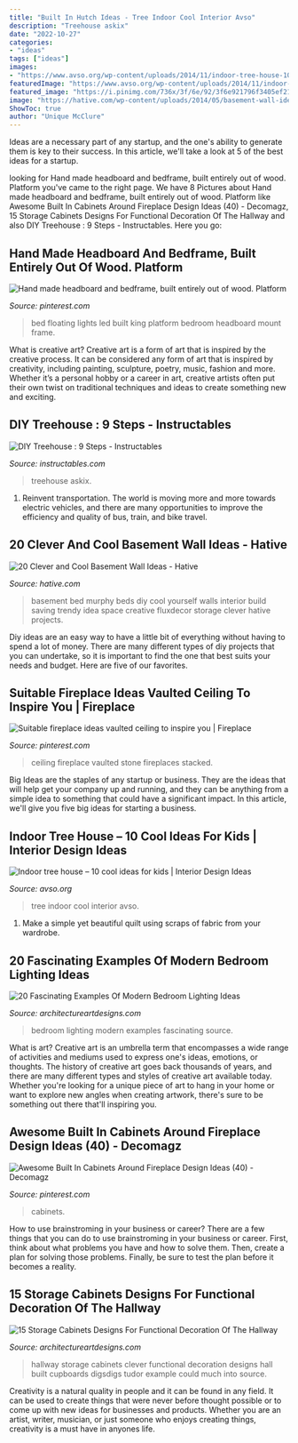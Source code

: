 ```yaml
---
title: "Built In Hutch Ideas - Tree Indoor Cool Interior Avso"
description: "Treehouse askix"
date: "2022-10-27"
categories:
- "ideas"
tags: ["ideas"]
images:
- "https://www.avso.org/wp-content/uploads/2014/11/indoor-tree-house-10-cool-ideas-for-kids-1415175347.jpg"
featuredImage: "https://www.avso.org/wp-content/uploads/2014/11/indoor-tree-house-10-cool-ideas-for-kids-1415175347.jpg"
featured_image: "https://i.pinimg.com/736x/3f/6e/92/3f6e921796f3405ef21f05705a84570a.jpg"
image: "https://hative.com/wp-content/uploads/2014/05/basement-wall-ideas/18-creative-wall-idea.jpg"
ShowToc: true
author: "Unique McClure"
---
```



Ideas are a necessary part of any startup, and the one's ability to generate them is key to their success. In this article, we'll take a look at 5 of the best ideas for a startup.

	

		
looking for Hand made headboard and bedframe, built entirely out of wood. Platform you've came to the right page. We have 8 Pictures about Hand made headboard and bedframe, built entirely out of wood. Platform like Awesome Built In Cabinets Around Fireplace Design Ideas (40) - Decomagz, 15 Storage Cabinets Designs For Functional Decoration Of The Hallway and also DIY Treehouse : 9 Steps - Instructables. Here you go:
		
    
## Hand Made Headboard And Bedframe, Built Entirely Out Of Wood. Platform

<img loading=lazy src="https://i.pinimg.com/736x/3f/6e/92/3f6e921796f3405ef21f05705a84570a.jpg" onerror="this.onerror=null;this.src='https://tse1.mm.bing.net/th?id=OIP.B2fb-06JsK62M8178_vymQHaKu&amp;pid=15.1';" alt="Hand made headboard and bedframe, built entirely out of wood. Platform">

_Source: pinterest.com_

>bed floating lights led built king platform bedroom headboard mount frame. 

	

What is creative art?
Creative art is a form of art that is inspired by the creative process. It can be considered any form of art that is inspired by creativity, including painting, sculpture, poetry, music, fashion and more. Whether it’s a personal hobby or a career in art, creative artists often put their own twist on traditional techniques and ideas to create something new and exciting.

    
## DIY Treehouse : 9 Steps - Instructables

<img loading=lazy src="https://content.instructables.com/ORIG/FRN/24YV/HPV0NSM9/FRN24YVHPV0NSM9.jpg?auto=webp&amp;frame=1&amp;width=2100" onerror="this.onerror=null;this.src='https://tse3.mm.bing.net/th?id=OIP.RLYjE7HA15Bs-TXmkTi40wHaJ4&amp;pid=15.1';" alt="DIY Treehouse : 9 Steps - Instructables">

_Source: instructables.com_

>treehouse askix. 

	

1) Reinvent transportation. The world is moving more and more towards electric vehicles, and there are many opportunities to improve the efficiency and quality of bus, train, and bike travel. 

    
## 20 Clever And Cool Basement Wall Ideas - Hative

<img loading=lazy src="https://hative.com/wp-content/uploads/2014/05/basement-wall-ideas/18-creative-wall-idea.jpg" onerror="this.onerror=null;this.src='https://tse3.mm.bing.net/th?id=OIP._GiJSWBUK9Qs7CE_OrB2hQHaLH&amp;pid=15.1';" alt="20 Clever and Cool Basement Wall Ideas - Hative">

_Source: hative.com_

>basement bed murphy beds diy cool yourself walls interior build saving trendy idea space creative fluxdecor storage clever hative projects. 

	

Diy ideas are an easy way to have a little bit of everything without having to spend a lot of money. There are many different types of diy projects that you can undertake, so it is important to find the one that best suits your needs and budget. Here are five of our favorites.

    
## Suitable Fireplace Ideas Vaulted Ceiling To Inspire You | Fireplace

<img loading=lazy src="https://i.pinimg.com/736x/98/aa/d5/98aad5a651cc3e9ba85ad2fad9271a77.jpg" onerror="this.onerror=null;this.src='https://tse1.mm.bing.net/th?id=OIP.ZXfpmclzCLyooEXALDlzrwHaLG&amp;pid=15.1';" alt="Suitable fireplace ideas vaulted ceiling to inspire you | Fireplace">

_Source: pinterest.com_

>ceiling fireplace vaulted stone fireplaces stacked. 

	

Big Ideas are the staples of any startup or business. They are the ideas that will help get your company up and running, and they can be anything from a simple idea to something that could have a significant impact. In this article, we'll give you five big ideas for starting a business.

    
## Indoor Tree House – 10 Cool Ideas For Kids | Interior Design Ideas

<img loading=lazy src="https://www.avso.org/wp-content/uploads/2014/11/indoor-tree-house-10-cool-ideas-for-kids-1415175347.jpg" onerror="this.onerror=null;this.src='https://tse3.mm.bing.net/th?id=OIP.3lqtMLaY_XhC4nUx3Ggx7gHaLH&amp;pid=15.1';" alt="Indoor tree house – 10 cool ideas for kids | Interior Design Ideas">

_Source: avso.org_

>tree indoor cool interior avso. 

	

1. Make a simple yet beautiful quilt using scraps of fabric from your wardrobe.

    
## 20 Fascinating Examples Of Modern Bedroom Lighting Ideas

<img loading=lazy src="https://www.architectureartdesigns.com/wp-content/uploads/2015/06/841.jpg" onerror="this.onerror=null;this.src='https://tse1.mm.bing.net/th?id=OIP.ZDJL7lfNOhA1-DIAlI8JLQHaE7&amp;pid=15.1';" alt="20 Fascinating Examples Of Modern Bedroom Lighting Ideas">

_Source: architectureartdesigns.com_

>bedroom lighting modern examples fascinating source. 

	

What is art?
Creative art is an umbrella term that encompasses a wide range of activities and mediums used to express one's ideas, emotions, or thoughts. The history of creative art goes back thousands of years, and there are many different types and styles of creative art available today. Whether you're looking for a unique piece of art to hang in your home or want to explore new angles when creating artwork, there's sure to be something out there that'll inspiring you.

    
## Awesome Built In Cabinets Around Fireplace Design Ideas (40) - Decomagz

<img loading=lazy src="https://i.pinimg.com/736x/66/94/6a/66946a9029d04f80136e3a2402af220d.jpg" onerror="this.onerror=null;this.src='https://tse3.mm.bing.net/th?id=OIP.g4pt246Y6LV7Xjl4tEdS5gHaLH&amp;pid=15.1';" alt="Awesome Built In Cabinets Around Fireplace Design Ideas (40) - Decomagz">

_Source: pinterest.com_

>cabinets. 

	

How to use brainstroming in your business or career?
There are a few things that you can do to use brainstroming in your business or career. First, think about what problems you have and how to solve them. Then, create a plan for solving those problems. Finally, be sure to test the plan before it becomes a reality.

    
## 15 Storage Cabinets Designs For Functional Decoration Of The Hallway

<img loading=lazy src="https://www.architectureartdesigns.com/wp-content/uploads/2015/11/443.jpg" onerror="this.onerror=null;this.src='https://tse2.mm.bing.net/th?id=OIP.53ydOGy9N39cMf3rWT5Z5gHaLI&amp;pid=15.1';" alt="15 Storage Cabinets Designs For Functional Decoration Of The Hallway">

_Source: architectureartdesigns.com_

>hallway storage cabinets clever functional decoration designs hall built cupboards digsdigs tudor example could much into source. 

	

Creativity is a natural quality in people and it can be found in any field. It can be used to create things that were never before thought possible or to come up with new ideas for businesses and products. Whether you are an artist, writer, musician, or just someone who enjoys creating things, creativity is a must have in anyones life.

